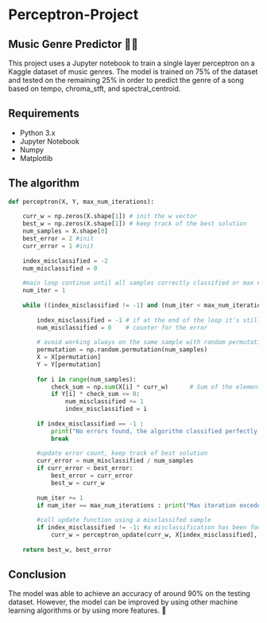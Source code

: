 # Perceptron-Project

## Music Genre Predictor 🎵🎶

This project uses a Jupyter notebook to train a single layer perceptron on a Kaggle dataset of music genres. The model is trained on 75% of the dataset and tested on the remaining 25% in order to predict the genre of a song based on tempo, chroma_stft, and spectral_centroid.

## Requirements

- Python 3.x
- Jupyter Notebook
- Numpy
- Matplotlib

## The algorithm

```python
def perceptron(X, Y, max_num_iterations):
    
    curr_w = np.zeros(X.shape[1]) # init the w vector
    best_w = np.zeros(X.shape[1]) # keep track of the best solution
    num_samples = X.shape[0]
    best_error = 2 #init
    curr_error = 1 #init
    
    index_misclassified = -2  
    num_misclassified = 0 
    
    #main loop continue until all samples correctly classified or max # iterations reached
    num_iter = 1
    
    while ((index_misclassified != -1) and (num_iter < max_num_iterations)):
        
        index_misclassified = -1 # if at the end of the loop it's still -1 .. no misclass. found!
        num_misclassified = 0    # counter for the error
        
        # avoid working always on the same sample with random permutation
        permutation = np.random.permutation(num_samples) 
        X = X[permutation]
        Y = Y[permutation]
        
        for i in range(num_samples):
            check_sum = np.sum(X[i] * curr_w)      # Sum of the elements averaged by the vector W
            if Y[i] * check_sum <= 0:                     
                num_misclassified += 1
                index_misclassified = i            
        
        if index_misclassified == -1 : 
            print("No errors found, the algorithm classified perfectly the training sample")
            break
            
        #update error count, keep track of best solution
        curr_error = num_misclassified / num_samples
        if curr_error < best_error:
            best_error = curr_error
            best_w = curr_w
            
        num_iter += 1
        if num_iter == max_num_iterations : print("Max iteration exceded")
        
        #call update function using a misclassifed sample
        if index_misclassified != -1: #a misclassification has been found.. otherwise no update
            curr_w = perceptron_update(curr_w, X[index_misclassified], Y[index_misclassified]) 
    
    return best_w, best_error
```

## Conclusion
The model was able to achieve an accuracy of around 90% on the testing dataset. However, the model can be improved by using other machine learning algorithms or by using more features. 🚀

